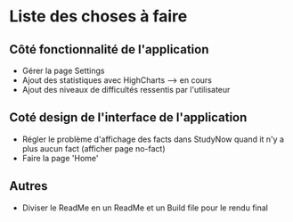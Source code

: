 # Liste des choses à faire

## Côté fonctionnalité de l'application

- Gérer la page Settings
- Ajout des statistiques avec HighCharts --> en cours
- Ajout des niveaux de difficultés ressentis par l'utilisateur 

## Coté design de l'interface de l'application

- Régler le problème d'affichage des facts dans StudyNow quand it n'y a plus aucun fact (afficher page no-fact)
- Faire la page 'Home'

## Autres

- Diviser le ReadMe en un ReadMe et un Build file pour le rendu final




